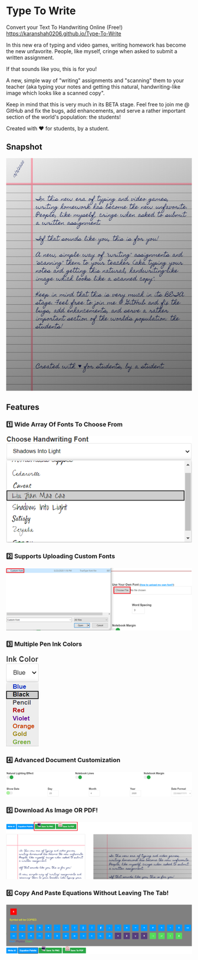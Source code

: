 # Type To Write

Convert your Text To Handwriting Online (Free!)
https://karanshah0206.github.io/Type-To-Write

In this new era of typing and video games, writing homework has become the new unfavorite. People, like myself, cringe when asked to submit a written assignment.

If that sounds like you, this is for you!

A new, simple way of "writing" assignments and "scanning" them to your teacher (aka typing your notes and getting this natural, handwriting-like image which looks like a scanned copy".

Keep in mind that this is very much in its BETA stage. Feel free to join me @ GitHub and fix the bugs, add enhancements, and serve a rather important section of the world's population: the students!

Created with ♥ for students, by a student.

## Snapshot
![Snapshot](img/snapshot.jpg)

## Features
### 1️⃣ Wide Array Of Fonts To Choose From
![Fonts](img/fonts.png)

### 2️⃣ Supports Uploading Custom Fonts
![Custom](img/custom.png)

### 3️⃣ Multiple Pen Ink Colors
![Ink](img/colors.png)

### 4️⃣ Advanced Document Customization
![Customization](img/features.png)

### 5️⃣ Download As Image OR PDF!
![Downloads](img/download.png)

### 6️⃣ Copy And Paste Equations Without Leaving The Tab!
![Equations](img/equation.png)
